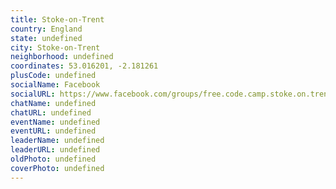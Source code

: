 ```yaml
---
title: Stoke-on-Trent
country: England
state: undefined
city: Stoke-on-Trent
neighborhood: undefined
coordinates: 53.016201, -2.181261
plusCode: undefined
socialName: Facebook
socialURL: https://www.facebook.com/groups/free.code.camp.stoke.on.trent
chatName: undefined
chatURL: undefined
eventName: undefined
eventURL: undefined
leaderName: undefined
leaderURL: undefined
oldPhoto: undefined
coverPhoto: undefined
---
```

